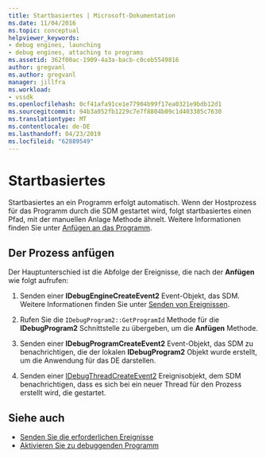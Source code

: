 ```yaml
---
title: Startbasiertes | Microsoft-Dokumentation
ms.date: 11/04/2016
ms.topic: conceptual
helpviewer_keywords:
- debug engines, launching
- debug engines, attaching to programs
ms.assetid: 362f00ac-1909-4a3a-bacb-c0ceb5549816
author: gregvanl
ms.author: gregvanl
manager: jillfra
ms.workload:
- vssdk
ms.openlocfilehash: 0cf41afa91ce1e77904b99f17ea0321e9bdb12d1
ms.sourcegitcommit: 94b3a052fb1229c7e7f8804b09c1d403385c7630
ms.translationtype: MT
ms.contentlocale: de-DE
ms.lasthandoff: 04/23/2019
ms.locfileid: "62889549"
---
```

# <a name="launch-based-attachment"></a>Startbasiertes
Startbasiertes an ein Programm erfolgt automatisch. Wenn der Hostprozess für das Programm durch die SDM gestartet wird, folgt startbasiertes einen Pfad, mit der manuellen Anlage Methode ähnelt. Weitere Informationen finden Sie unter [Anfügen an das Programm](../../extensibility/debugger/attaching-to-the-program.md).

## <a name="the-attaching-process"></a>Der Prozess anfügen
 Der Hauptunterschied ist die Abfolge der Ereignisse, die nach der **Anfügen** wie folgt aufrufen:

1. Senden einer **IDebugEngineCreateEvent2** Event-Objekt, das SDM. Weitere Informationen finden Sie unter [Senden von Ereignissen](../../extensibility/debugger/sending-events.md).

2. Rufen Sie die `IDebugProgram2::GetProgramId` Methode für die **IDebugProgram2** Schnittstelle zu übergeben, um die **Anfügen** Methode.

3. Senden einer **IDebugProgramCreateEvent2** Event-Objekt, das SDM zu benachrichtigen, die der lokalen **IDebugProgram2** Objekt wurde erstellt, um die Anwendung für das DE darstellen.

4. Senden einer [IDebugThreadCreateEvent2](../../extensibility/debugger/reference/idebugthreadcreateevent2.md) Ereignisobjekt, dem SDM benachrichtigen, dass es sich bei ein neuer Thread für den Prozess erstellt wird, die gestartet.

## <a name="see-also"></a>Siehe auch
- [Senden Sie die erforderlichen Ereignisse](../../extensibility/debugger/sending-the-required-events.md)
- [Aktivieren Sie zu debuggenden Programm](../../extensibility/debugger/enabling-a-program-to-be-debugged.md)